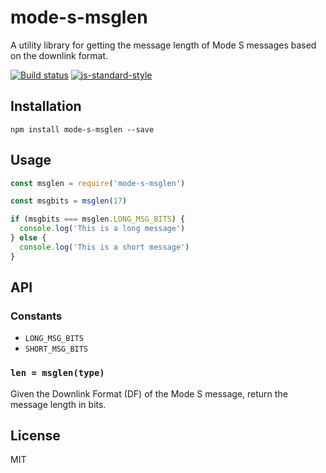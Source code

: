 # mode-s-msglen

A utility library for getting the message length of Mode S messages
based on the downlink format.

[![Build status](https://travis-ci.org/watson/mode-s-msglen.svg?branch=master)](https://travis-ci.org/watson/mode-s-msglen)
[![js-standard-style](https://img.shields.io/badge/code%20style-standard-brightgreen.svg?style=flat)](https://github.com/feross/standard)

## Installation

```
npm install mode-s-msglen --save
```

## Usage

```js
const msglen = require('mode-s-msglen')

const msgbits = msglen(17)

if (msgbits === msglen.LONG_MSG_BITS) {
  console.log('This is a long message')
} else {
  console.log('This is a short message')
}
```

## API

### Constants

- `LONG_MSG_BITS`
- `SHORT_MSG_BITS`

### `len = msglen(type)`

Given the Downlink Format (DF) of the Mode S message, return the message
length in bits.

## License

MIT

